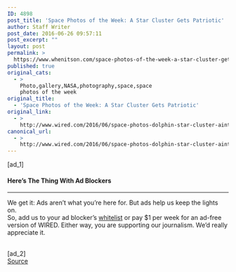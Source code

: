 ```yaml
---
ID: 4898
post_title: 'Space Photos of the Week: A Star Cluster Gets Patriotic'
author: Staff Writer
post_date: 2016-06-26 09:57:11
post_excerpt: ""
layout: post
permalink: >
  https://www.whenitson.com/space-photos-of-the-week-a-star-cluster-gets-patriotic/
published: true
original_cats:
  - >
    Photo,gallery,NASA,photography,space,space
    photos of the week
original_title:
  - 'Space Photos of the Week: A Star Cluster Gets Patriotic'
original_link:
  - >
    http://www.wired.com/2016/06/space-photos-dolphin-star-cluster-aint-no-flipper/
canonical_url:
  - >
    http://www.wired.com/2016/06/space-photos-dolphin-star-cluster-aint-no-flipper/
---
```

 [ad_1]
<br><div readability="10.659793814433">
				<h4 class="clearfix text-c">Here’s The Thing With Ad Blockers</h4>
				<hr/><p class="link-underline-sm clearfix text-c"><span class="black">We get it:</span> Ads aren’t what you’re here for. But ads help us keep the lights on. <br/>So, add us to your ad blocker’s <a href="http://www.wired.com/whitelist-wired/" class="inline-block" target="_blank" data-js="whitelist-link">whitelist</a> or pay $1 per week for an ad-free version of WIRED. Either way, you are supporting our journalism. We’d really appreciate it.</p>
			</div>
<br>[ad_2]
<br><a href="http://www.wired.com/2016/06/space-photos-dolphin-star-cluster-aint-no-flipper/">Source </a>